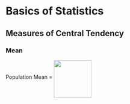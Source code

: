 # Basics of Statistics

## Measures of Central Tendency

### Mean

Population Mean = <img src="/tex/78c4297c329da0b30a27cadef7eed155.svg?invert_in_darkmode&sanitize=true" align=middle width="100"/>

